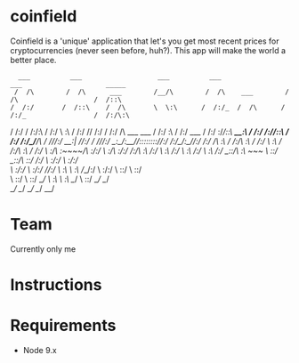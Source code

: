 # coinfield

Coinfield is a 'unique' application that let's you get most recent prices for cryptocurrencies (never seen before, huh?). This app will make the world a better place.


      ___          ___                   ___          ___                 ___                     _____    
     /  /\        /  /\      ___        /__/\        /  /\    ___        /  /\                   /  /::\   
    /  /:/       /  /::\    /  /\       \  \:\      /  /:/_  /  /\      /  /:/_                 /  /:/\:\  
   /  /:/       /  /:/\:\  /  /:/        \  \:\    /  /:/ /\/  /:/     /  /:/ /\  ___     ___  /  /:/  \:\ 
  /  /:/  ___  /  /:/  \:\/__/::\    _____\__\:\  /  /:/ /:/__/::\    /  /:/ /:/_/__/\   /  /\/__/:/ \__\:|
 /__/:/  /  /\/__/:/ \__\:\__\/\:\__/__/::::::::\/__/:/ /:/\__\/\:\__/__/:/ /:/ /\  \:\ /  /:/\  \:\ /  /:/
 \  \:\ /  /:/\  \:\ /  /:/  \  \:\/\  \:\~~\~~\/\  \:\/:/    \  \:\/\  \:\/:/ /:/\  \:\  /:/  \  \:\  /:/ 
  \  \:\  /:/  \  \:\  /:/    \__\::/\  \:\  ~~~  \  \::/      \__\::/\  \::/ /:/  \  \:\/:/    \  \:\/:/  
   \  \:\/:/    \  \:\/:/     /__/:/  \  \:\       \  \:\      /__/:/  \  \:\/:/    \  \::/      \  \::/   
    \  \::/      \  \::/      \__\/    \  \:\       \  \:\     \__\/    \  \::/      \__\/        \__\/    
     \__\/        \__\/                 \__\/        \__\/               \__\/                             
 

                                                                                                                        
                                                                                                                        

# Team
Currently only me

# Instructions

# Requirements

* Node 9.x 
